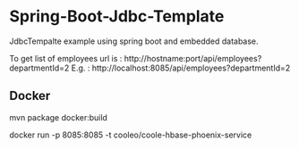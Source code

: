 # Spring-Boot-Jdbc-Template

JdbcTempalte example using spring boot and embedded database. 

To get list of employees url is : http://hostname:port/api/employees?departmentId=2
	E.g. : http://localhost:8085/api/employees?departmentId=2

## Docker
mvn package docker:build

docker run -p 8085:8085 -t cooleo/coole-hbase-phoenix-service